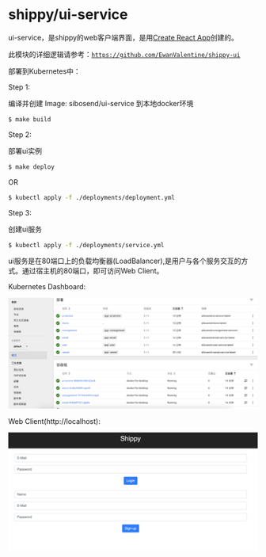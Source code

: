 # shippy/ui-service

ui-service，是shippy的web客户端界面，是用[Create React App](https://github.com/facebookincubator/create-react-app)创建的。

此模块的详细逻辑请参考：[`https://github.com/EwanValentine/shippy-ui`](https://github.com/EwanValentine/shippy-ui)

部署到Kubernetes中：

Step 1:

编译并创建 Image: sibosend/ui-service 到本地docker环境

```sh
$ make build
```

Step 2:

部署ui实例

```sh
$ make deploy
```

OR

```sh
$ kubectl apply -f ./deployments/deployment.yml
```

Step 3:

创建ui服务

```sh
$ kubectl apply -f ./deployments/service.yml
```
ui服务是在80端口上的负载均衡器(LoadBalancer),是用户与各个服务交互的方式。通过宿主机的80端口，即可访问Web Client。

Kubernetes Dashboard:

<img src="https://raw.githubusercontent.com/sibosendteam/shippy/master/images/QQ20190723-122548@2x.png" alt="dashboard deployments and containers">

Web Client(http://localhost):

<img src="https://raw.githubusercontent.com/sibosendteam/shippy/master/images/QQ20190723-122826@2x.png" alt="Web client">